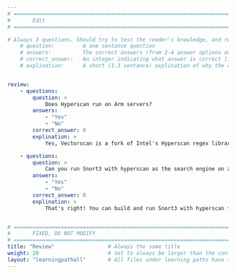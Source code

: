 ```yaml
---
# ================================================================================
#       Edit
# ================================================================================

# Always 3 questions. Should try to test the reader's knowledge, and reinforce the key points you want them to remember.
    # question:         A one sentance question
    # answers:          The correct answers (from 2-4 answer options only). Should be surrounded by quotes.
    # correct_answer:   An integer indicating what answer is correct (index starts from 0)
    # explination:      A short (1-3 sentance) explination of why the correct answer is correct. Can add aditional context if desired


review:
    - questions:
        question: >
            Does Hyperscan run on Arm servers?
        answers:
            - "Yes"
            - "No"
        correct_answer: 0                     
        explination: >
            Yes, Vectorscan is a fork of Intel's Hyperscan regex library that is fully supported on 64-bit Arm servers

    - questions:
        question: >
            Can you run Snort3 with hyperscan as the search engine on an Arm machine?
        answers:
            - "Yes"
            - "No"
        correct_answer: 0                     
        explination: >
            That's right! You can build and run Snort3 with hyperscan for Arm


# ================================================================================
#       FIXED, DO NOT MODIFY
# ================================================================================
title: "Review"                 # Always the same title
weight: 20                      # Set to always be larger than the content in this path
layout: "learningpathall"       # All files under learning paths have this same wrapper
---
```

